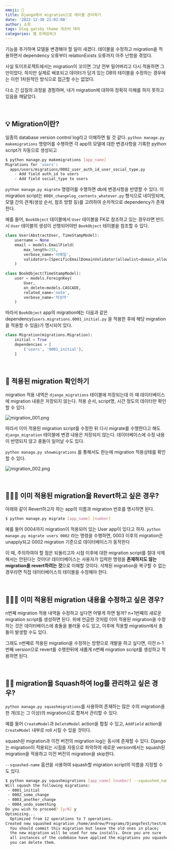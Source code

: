 ```yaml
---
emoji: 🐤
title: Django에서 migration으로 테이블 관리하기
date: '2022-12-30 21:02:00'
author: 소희
tags: blog gatsby theme 개츠비 테마
categories: 웹 프레임워크
---
```


기능을 추가하며 모델을 변경해야 할 일이 새겼다.
테이블을 수정하고 migration을 적용하면서 dependency 오류부터 relationExists 오류까지 아주 난항을 겪었다.

사실 토이프로젝트에서는 migration이 꼬이면 그냥 전부 밀어버리고 다시 적용하면 그만이었다.
하지만 실제로 배포되고 데이터가 담겨 있는 DB의 테이블을 수정하는 경우에는 이런 1차원적인 방식으로 접근할 수는 없었다.

다소 긴 삽질의 과정을 경험하며, 내가 migration에 대하여 정확히 이해를 하지 못하고 있음을 깨달았다.

&nbsp;
## 💡 Migration이란?
일종의 database version control log라고 이해하면 될 것 같다. 
`python manage.py makemigrations` 명령어를 수행하면 각 app의 모델에 대한 변경사항을 기록한 python script가 자동으로 생성되고

``` bash
$ python manage.py makemigrations [app_name]
Migrations for 'users':
  apps/users/migrations/0002_user_auth_id_user_social_type.py
    - Add field auth_id to users
    - Add field social_type to users
```

`python manage.py migrate` 명령어를 수행하면 db에 변경사항을 반영할 수 있다.
이 migration script는 `000X_changelog_contents_whatever.py` 형식으로 네이밍되며,
모델 간의 관계(생성 순서, 참조 방향 등)를 고려하여 순차적으로 dependency가 존재한다.


예를 들어, `BookObject` 테이블에서 `User` 테이블을 FK로 참조하고 있는 경우라면
반드시 `User` 테이블의 생성이 선행되어야만 `BookObject` 테이블을 참조할 수 있다.

``` python
class User(AbstractUser, TimeStampModel):
    username = None
    email = models.EmailField(
        max_length=255,
        verbose_name='이메일',
        validators=[SpecificEmailDomainValidator(allowlist=domain_allowlist)]
    )
    
class BookObject(TimeStampModel):
    user = models.ForeignKey(
        User,
        on_delete=models.CASCADE,
        related_name='note',
        verbose_name='작성자'
    )
```

따라서 `BookObject` app의 migration에는 다음과 같은 dependency(`users.migrations.0001_initial.py` 을 적용한 후에 해당 migration을 적용할 수 있음)가 명시되어 있다.

``` python
class Migration(migrations.Migration):
    initial = True
    dependencies = [
        ('users', '0001_initial'),
    ]
```

&nbsp;
## 🔑  적용된 migration 확인하기
migration 적용 내역은 `django_migrations` 테이블에 저장되는데
이 때 데이터베이스에 migration 내용은 저장되지 않는다. 적용 순서, script명, 시간 정도의 데이터만 확인할 수 있다.

![migration_001.png](./[migration_001.png])


따라서 이미 적용된 migration script를 수정한 뒤 다시 migrate를 수행한다고 해도 `django_migration` 테이블에 변경 내용은 저장되지 않는다.
데이터베이스에 수정 내용이 반영되지 않고 충돌이 일어날 수도 있다.

`python manage.py showmigrations` 를 통해서도 한눈에 migration 적용상태를 확인할 수 있다.

![migration_002.png](./[migration_002.png])

&nbsp;
## 🤷🏻‍♂️ 이미 적용된 migration을 Revert하고 싶은 경우?

아래와 같이 Revert하고자 하는 app의 이름과 migration 번호를 명시하면 된다.

``` bash
$ python manage.py migrate [app_name] [number]

```
예를 들어 0004까지 migration이 적용되어 있는 User app이 있다고 하자.
`python manage.py migrate users 0002` 라는 명령을 수행하면, 0003 이후의 migration은 unapply되고 0002 migration 기준으로 데이터베이스가 동작한다

이 때, 주의하여야 할 점은 되돌리고자 시점 이후에 대한 migration script를 절대 삭제해서는 안된다는 것이다!
데이터베이스는 사용자가 입력한 명령을 <b>존재하지도 않는 migration을 revert하려는 것</b>으로 이해할 것이다.
삭제된 migration을 복구할 수 없는 경우라면 직접 데이터베이스의 테이블을 수정해야 한다.


&nbsp;
## 🤷🏼‍♀️ 이미 적용된 migration 내용을 수정하고 싶은 경우?

n번째 migration 적용 내역을 수정하고 싶다면 어떻게 하면 될까?
n+1번째의 새로운 migration script를 생성하면 된다. 위에 언급한 것처럼
이미 적용된 migration을 수정하는 것은 데이터베이스에 충돌을 불러올 수도 있고, 이후에 적용할 migration에서 충돌이 발생할 수도 있다.

그래도 n번째로 적용된 migration을 수정하는 방향으로 개발을 하고 싶다면,
이전 n-1번째 version으로 revert를 수행한뒤에 새롭게 n번째 migration script를 생성하고 적용하면 된다.


&nbsp;
## 🤷🏻 migration을 Squash하여 log를 관리하고 싶은 경우?

`python manage.py squashmigrations`를 사용하여
존재하는 많은 수의 migration을 한 개(또는 그 이상)의 migration으로 합쳐서 관리할 수 있다.

예를 들어 `CreateModel`과 `DeleteModel` action을 합칠 수 있고, `AddField` action을 `CreateModel` 내부로 roll 시킬 수 있을 것이다.

squash된 migration과 이전 버전의 migration log는 동시에 존재할 수 있다.
Django는 migration이 적용되는 시점을 자동으로 파악하여 새로운 version에서는 squash된 migration을 적용하고 이전 버전의 migration을 skip한다.

`--squashed-name` 옵션을 사용하여 squash할 migration script의 이름을 지정할 수도 있다.

``` bash
$ python manage.py squashmigrations [app_name] [number] --squaushed_name [SQUASHED_NAME]
Will squash the following migrations:
 - 0001_initial
 - 0002_some_change
 - 0003_another_change
 - 0004_undo_something
Do you wish to proceed? [y/N] y
Optimizing...
  Optimized from 12 operations to 7 operations.
Created new squashed migration /home/andrew/Programs/DjangoTest/test/migrations/0001_squashed_0004_undo_somthing.py
  You should commit this migration but leave the old ones in place;
  the new migration will be used for new installs. Once you are sure
  all instances of the codebase have applied the migrations you squashed,
  you can delete them.
```


``` toc
```